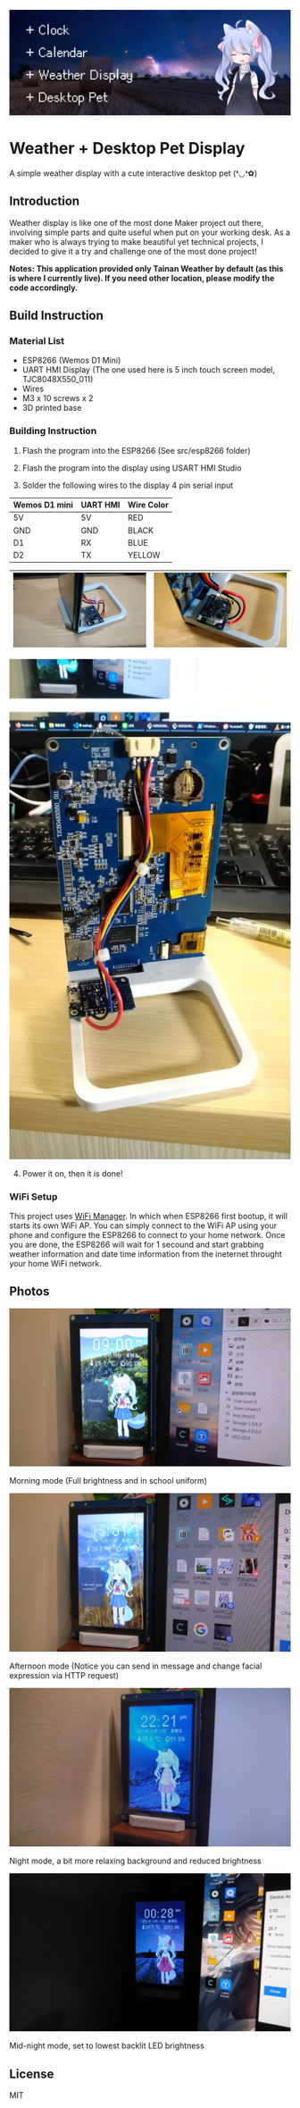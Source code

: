 ![](img/banner.png)

# Weather + Desktop Pet Display

A simple weather display with a cute interactive desktop pet  (❛◡❛✿)

## Introduction

Weather display is like one of the most done Maker project out there, involving simple parts and quite useful when put on your working desk. As a maker who is always trying to make beautiful yet technical projects, I decided to give it a try and challenge one of the most done project!



**Notes: This application provided only Tainan Weather by default (as this is where I currently live). If you need other location, please modify the code accordingly.**



## Build Instruction

### Material List

- ESP8266 (Wemos D1 Mini)
- UART HMI Display (The one used here is 5 inch touch screen model, TJC8048X550_011)
- Wires
- M3 x 10 screws x 2
- 3D printed base

### Building Instruction

1. Flash the program into the ESP8266 (See src/esp8266 folder)
2. Flash the program into the display using USART HMI Studio

3. Solder the following wires to the display 4 pin serial input

| Wemos D1 mini | UART HMI | Wire Color |
| ------------- | -------- | ---------- |
| 5V            | 5V       | RED        |
| GND           | GND      | BLACK      |
| D1            | RX       | BLUE       |
| D2            | TX       | YELLOW     |

| ![](img/5.jpg) | ![](img/6.jpg) |
| -------------- | -------------- |

![](img/7.jpg)

4. Power it on, then it is done!

### WiFi Setup
This project uses [WiFi Manager](https://github.com/tzapu/WiFiManager). In which when ESP8266 first bootup, it will starts its own WiFi AP. You can simply connect to the WiFi AP using your phone and configure the ESP8266 to connect to your home network. Once you are done, the ESP8266 will wait for 1 secound and start grabbing weather information and date time information from the ineternet throught your home WiFi network.


## Photos

![](img/4.jpg)

Morning mode (Full brightness and in school uniform)

![](img/2.jpg)

Afternoon mode (Notice you can send in message and change facial expression via HTTP request)

![](img/3.jpg)

Night mode, a bit more relaxing background and reduced brightness

![](img/1.jpg)

Mid-night mode, set to lowest backlit LED brightness



## License

MIT


